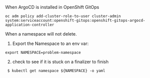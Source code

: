 When ArgoCD is installed in OpenShift GitOps 
```
oc adm policy add-cluster-role-to-user cluster-admin system:serviceaccount:openshift-gitops:openshift-gitops-argocd-application-controller
```


When a namespace will not delete. 

1) Export the Namespace to an env var: 

```
export NAMESPACE=problem-namespace 
````

2) check to see if it is stuck on a finalizer to finish 
 
```
 $ kubectl get namespace ${NAMESPACE} -o yaml
```
